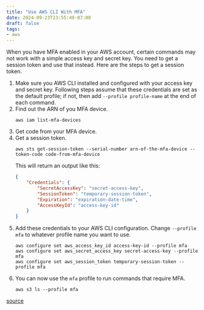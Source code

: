 ```yaml
---
title: "Use AWS CLI With MFA"
date: 2024-09-23T23:55:49-07:00
draft: false
tags:
- aws
---
```


When you have MFA enabled in your AWS account, certain commands may not work with a simple access key and secret key. You need to get a session token and use that instead. Here are the steps to get a session token.

1. Make sure you AWS CLI installed and configured with your access key and secret key. Following steps assume that these credentials are set as the default profile; if not, then add `--profile profile-name` at the end of each command.
1. Find out the ARN of you MFA device.
    ```shell
    aws iam list-mfa-devices
    ```
1. Get code from your MFA device.
1. Get a session token.
    ```shell
    aws sts get-session-token --serial-number arn-of-the-mfa-device --token-code code-from-mfa-device
    ```
    This will return an output like this:
    ```json
    {
        "Credentials": {
            "SecretAccessKey": "secret-access-key",
            "SessionToken": "temporary-session-token",
            "Expiration": "expiration-date-time",
            "AccessKeyId": "access-key-id"
        }
    }
    ```
1. Add these credentials to your AWS CLI configuration. Change `--profile mfa` to whatever profile name you want to use.
    ```shell
    aws configure set aws_access_key_id access-key-id --profile mfa
    aws configure set aws_secret_access_key secret-access-key --profile mfa
    aws configure set aws_session_token temporary-session-token --profile mfa
    ```
1. You can now use the `mfa` profile to run commands that require MFA.
    ```shell
    aws s3 ls --profile mfa
    ```

[source](https://repost.aws/knowledge-center/authenticate-mfa-cli)
